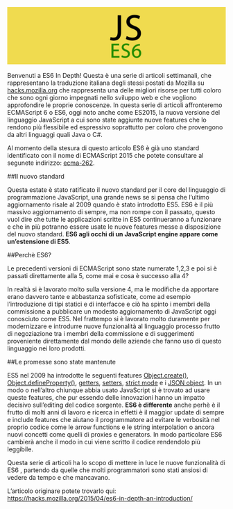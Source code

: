 
![JS ES6](assets/js-book.png)

Benvenuti a ES6 In Depth! Questa è una serie di articoli settimanali, che rappresentano la traduzione italiana degli stessi postati da Mozilla su [hacks.mozilla.org](https://hacks.mozilla.org) che rappresenta una delle migliori risorse per tutti coloro che sono ogni giorno impegnati nello sviluppo web e che vogliono approfondire le proprie conoscenze. In questa serie di articoli affronteremo ECMAScript 6 o ES6, oggi noto anche come ES2015, la nuova versione del linguaggio JavaScript a cui sono state aggiunte nuove features che lo rendono più flessibile ed espressivo soprattutto per coloro che provengono da altri linguaggi quali Java o C#.

Al momento della stesura di questo articolo ES6 è già uno standard identificato con il nome di ECMAScript 2015 che potete consultare al segunete indirizzo: [ecma-262](http://www.ecma-international.org/ecma-262/6.0/).

##Il nuovo standard

Questa estate è stato ratificato il nuovo standard per il core del linguaggio di programmazione JavaScript, una grande news se si pensa che l’ultimo aggiornamento risale al 2009 quando è stato introdotto ES5. ES6 è il più massivo aggiornamento di sempre, ma non rompe con il passato, questo vuol dire che tutte le applicazioni scritte in ES5 continueranno a funzionare e che in più potranno essere usate le nuove features messe a disposizione del nuovo standard. **ES6 agli occhi di un JavaScript engine appare come un’estensione di ES5**.

##Perchè ES6?

Le precedenti versioni di ECMAScript sono state numerate 1,2,3 e poi si è passati direttamente alla 5, come mai e cosa è successo alla 4?

In realtà si è lavorato molto sulla versione 4, ma le modifiche da apportare erano davvero tante e abbastanza sofisticate, come ad esempio l’introduzione di tipi statici e di interfacce e ciò ha spinto i membri della commissione a pubblicare un modesto aggiornamento di JavaScript oggi conosciuto come ES5. Nel frattempo si è lavorato molto duramente per modernizzare e introdurre nuove funzionalità al linguaggio processo frutto di negoziazione tra i membri della commissione e di suggerimenti proveniente direttamente dal mondo delle aziende che fanno uso di questo linguaggio nei loro prodotti.

##Le promesse sono state mantenute

ES5 nel 2009 ha introdotte le seguenti features [Object.create()](https://developer.mozilla.org/en-US/docs/Web/JavaScript/Reference/Global_Objects/Object/create), [Object.defineProperty()](https://developer.mozilla.org/en-US/docs/Web/JavaScript/Reference/Global_Objects/Object/defineProperty), [getters](https://developer.mozilla.org/en-US/docs/Web/JavaScript/Reference/Functions/get), [setters](https://developer.mozilla.org/en-US/docs/Web/JavaScript/Reference/Functions/set), [strict mode](https://developer.mozilla.org/en-US/docs/Web/JavaScript/Reference/Strict_mode) e i [JSON object](https://developer.mozilla.org/en-US/docs/Web/JavaScript/Reference/Global_Objects/JSON). In un modo o nell’altro chiunque abbia usato JavaScript si è trovato ad usare queste features, che pur essendo delle innovazioni hanno un impatto decisivo sull’editing del codice sorgente. **ES6 è differente** anche perhè è il frutto di molti anni di lavoro e ricerca in effetti è il maggior update di sempre e include features che aiutano il programmatore ad evitare le verbosità nel proprio codice come le arrow functions e le string interpolation o ancora nuovi concetti come quelli di proxies e generators. In modo particolare ES6 cambierà anche il modo in cui viene scritto il codice rendendolo più leggibile.

Questa serie di articoli ha lo scopo di mettere in luce le nuove funzionalità di ES6 , partendo da quelle che molti programmatori sono stati ansiosi di vedere da tempo e che mancavano.

L’articolo originare potete trovarlo qui: https://hacks.mozilla.org/2015/04/es6-in-depth-an-introduction/
